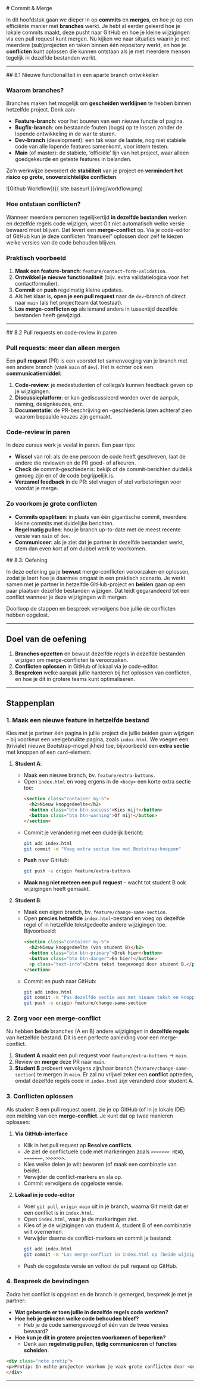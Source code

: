 <div class="header1" id="commit-merge" markdown="1">
# Commit & Merge
</div>

In dit hoofdstuk gaan we dieper in op **commits** en **merges**, en hoe je op een efficiënte manier met **branches** werkt. Je hebt al eerder geleerd hoe je lokale commits maakt, deze pusht naar GitHub en hoe je kleine wijzigingen via een pull request kunt mergen. Nu kijken we naar situaties waarin je met meerdere (sub)projecten en taken binnen één repository werkt, en hoe je **conflicten** kunt oplossen die kunnen ontstaan als je met meerdere mensen tegelijk in dezelfde bestanden werkt.

---

<div class="header2" markdown="1">
## 8.1 Nieuwe functionaliteit in een aparte branch ontwikkelen
</div>

### Waarom branches?
Branches maken het mogelijk om **gescheiden werklijnen** te hebben binnen hetzelfde project. Denk aan:

- **Feature-branch**: voor het bouwen van een nieuwe functie of pagina.  
- **Bugfix-branch**: om bestaande fouten (bugs) op te lossen zonder de lopende ontwikkeling in de war te sturen.  
- **Dev-branch** (development): een tak waar de laatste, nog niet stabiele code van alle lopende features samenkomt, voor intern testen.  
- **Main** (of master): de stabiele, ‘officiële’ lijn van het project, waar alleen goedgekeurde en geteste features in belanden.  

Zo’n werkwijze bevordert de **stabiliteit** van je project en **vermindert het risico op grote, onoverzichtelijke conflicten**.

![Github Workflow]({{ site.baseurl }}/img/workflow.png)

### Hoe ontstaan conflicten?
Wanneer meerdere personen tegelijkertijd **in dezelfde bestanden** werken en dezelfde regels code wijzigen, weet Git niet automatisch welke versie bewaard moet blijven. Dat levert een **merge-conflict** op. Via je code-editor of GitHub kun je deze conflicten “manueel” oplossen door zelf te kiezen welke versies van de code behouden blijven.

### Praktisch voorbeeld
1. **Maak een feature-branch**: `feature/contact-form-validation`.  
2. **Ontwikkel je nieuwe functionaliteit** (bijv. extra validatielogica voor het contactformulier).  
3. **Commit** en **push** regelmatig kleine updates.  
4. Als het klaar is, **open je een pull request** naar de `dev`-branch of direct naar `main` (als het projectteam dat toestaat).  
5. **Los merge-conflicten op** als iemand anders in tussentijd dezelfde bestanden heeft gewijzigd.  

---

<div class="header2" markdown="1">
## 8.2 Pull requests en code-review in paren
</div>

### Pull requests: meer dan alleen mergen
Een **pull request** (PR) is een voorstel tot samenvoeging van je branch met een andere branch (vaak `main` of `dev`). Het is echter ook een **communicatiemiddel**:

1. **Code-review**: je medestudenten of collega’s kunnen feedback geven op je wijzigingen.  
2. **Discussieplatform**: er kan gediscussieerd worden over de aanpak, naming, designkeuzes, enz.  
3. **Documentatie**: de PR-beschrijving en -geschiedenis laten achteraf zien waarom bepaalde keuzes zijn gemaakt.

### Code-review in paren
In deze cursus werk je veelal in paren. Een paar tips:

- **Wissel** van rol: als de ene persoon de code heeft geschreven, laat de andere die reviewen en de PR goed- of afkeuren.  
- **Check** de commit-geschiedenis: bekijk of de commit-berichten duidelijk genoeg zijn en of de code begrijpelijk is.  
- **Verzamel feedback** in de PR: stel vragen of stel verbeteringen voor voordat je merge.  

### Zo voorkom je grote conflicten
- **Commits opsplitsen**: in plaats van één gigantische commit, meerdere kleine commits met duidelijke berichten.  
- **Regelmatig pullen**: hou je branch up-to-date met de meest recente versie van `main` of `dev`.  
- **Communiceer**: als je ziet dat je partner in dezelfde bestanden werkt, stem dan even kort af om dubbel werk te voorkomen.

<div class="header2" markdown="1">
## 8.3: Oefening
</div>


In deze oefening ga je **bewust** merge-conflicten veroorzaken en oplossen, zodat je leert hoe je daarmee omgaat in een praktisch scenario. Je werkt samen met je partner in hetzelfde GitHub-project en **beiden** gaan op een paar plaatsen dezelfde bestanden wijzigen. Dat leidt gegarandeerd tot een conflict wanneer je deze wijzigingen wilt mergen.  

Doorloop de stappen en bespreek vervolgens hoe jullie de conflicten hebben opgelost.

---

## Doel van de oefening
1. **Branches opzetten** en bewust dezelfde regels in dezelfde bestanden wijzigen om merge-conflicten te veroorzaken.  
2. **Conflicten oplossen** in GitHub of lokaal via je code-editor.  
3. **Bespreken** welke aanpak jullie hanteren bij het oplossen van conflicten, en hoe je dit in grotere teams kunt optimaliseren.  

---

## Stappenplan

### 1. Maak een nieuwe feature in hetzelfde bestand
Kies met je partner één pagina in jullie project die jullie beiden gaan wijzigen – bij voorkeur een veelgebruikte pagina, zoals `index.html`. We voegen een (triviale) nieuwe Bootstrap-mogelijkheid toe, bijvoorbeeld een **extra sectie** met knoppen of een `card`-element. 

1. **Student A**: 
   - Maak een nieuwe branch, bv. `feature/extra-buttons`.  
   - Open `index.html` en voeg ergens in de `<body>` een korte extra sectie toe:
     ```html
     <section class="container my-5">
       <h2>Nieuw knopgedeelte</h2>
       <button class="btn btn-success">Kies mij!</button>
       <button class="btn btn-warning">Of mij!</button>
     </section>
     ```
   - Commit je verandering met een duidelijk bericht:
     ```bash
     git add index.html
     git commit -m "Voeg extra sectie toe met Bootstrap-knoppen"
     ```
   - **Push** naar GitHub:
     ```bash
     git push -u origin feature/extra-buttons
     ```
   - **Maak nog niet meteen een pull request** – wacht tot student B ook wijzigingen heeft gemaakt.

2. **Student B**:
   - Maak een eigen branch, bv. `feature/change-same-section`.  
   - Open **precies hetzelfde** `index.html`-bestand en voeg op dezelfde regel of in hetzelfde tekstgedeelte andere wijzigingen toe. Bijvoorbeeld:
     ```html
     <section class="container my-5">
       <h2>Nieuw knopgedeelte (van student B)</h2>
       <button class="btn btn-primary">Druk hier</button>
       <button class="btn btn-danger">En hier!</button>
       <p class="text-info">Extra tekst toegevoegd door student B.</p>
     </section>
     ```
   - Commit en push naar GitHub:
     ```bash
     git add index.html
     git commit -m "Pas dezelfde sectie aan met nieuwe tekst en knoppen"
     git push -u origin feature/change-same-section
     ```

### 2. Zorg voor een merge-conflict
Nu hebben **beide** branches (A en B) andere wijzigingen in **dezelfde regels** van hetzelfde bestand. Dit is een perfecte aanleiding voor een merge-conflict.

1. **Student A** maakt een pull request voor `feature/extra-buttons` → `main`.  
2. Review en **merge** deze PR naar `main`.  
3. **Student B** probeert vervolgens zijn/haar branch (`feature/change-same-section`) te mergen in `main`. Er zal nu vrijwel zeker een **conflict** optreden, omdat dezelfde regels code in `index.html` zijn veranderd door student A.

### 3. Conflicten oplossen
Als student B een pull request opent, zie je op GitHub (of in je lokale IDE) een melding van een **merge-conflict**. Je kunt dat op twee manieren oplossen:

1. **Via GitHub-interface**  
   - Klik in het pull request op **Resolve conflicts**.  
   - Je ziet de conflictuele code met markeringen zoals `<<<<<<< HEAD`, `=======`, `>>>>>>>`.  
   - Kies welke delen je wilt bewaren (of maak een combinatie van beide).  
   - Verwijder de conflict-markers en sla op.  
   - Commit vervolgens de opgeloste versie.

2. **Lokaal in je code-editor**  
   - Voer `git pull origin main` uit in je branch, waarna Git meldt dat er een conflict is in `index.html`.  
   - Open `index.html`, waar je de markeringen ziet.  
   - Kies of je de wijzigingen van student A, student B of een combinatie wilt overnemen.  
   - Verwijder daarna de conflict-markers en commit je bestand:
     ```bash
     git add index.html
     git commit -m "Los merge-conflict in index.html op (beide wijzigingen gecombineerd)"
     ```
   - Push de opgeloste versie en voltooi de pull request op GitHub.

### 4. Bespreek de bevindingen
Zodra het conflict is opgelost en de branch is gemerged, bespreek je met je partner:

- **Wat gebeurde er toen jullie in dezelfde regels code werkten?**  
- **Hoe heb je gekozen welke code behouden bleef?**  
  - Heb je de code samengevoegd of één van de twee versies bewaard?  
- **Hoe kun je dit in grotere projecten voorkomen of beperken?**  
  - Denk aan **regelmatig pullen**, **tijdig communiceren** of **functies scheiden**.  

```html
<div class="note protip">
<p>Protip: In echte projecten voorkom je vaak grote conflicten door <em>kleine, regelmatige commits</em> te maken en <em>regelmatig te synchroniseren met main</em>. Communicatie in een team is cruciaal!</p>
</div>
```

---
